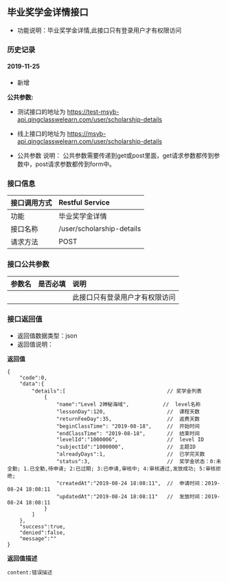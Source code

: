 ## 毕业奖学金详情接口
+ 功能说明：毕业奖学金详情,此接口只有登录用户才有权限访问

### 历史记录

#### 2019-11-25
- 新增

**公共参数:**
+ 测试接口的地址为 https://test-msyb-api.qingclasswelearn.com/user/scholarship-details
+ 线上接口的地址为 https://msyb-api.qingclasswelearn.com/user/scholarship-details

+ 公共参数 说明： 公共参数需要传递到get或post里面，get请求参数都传到参数中，post请求参数都传到form中。

### 接口信息
|接口调用方式 	|	Restful Service							|
|:--------------|:------------------------------------------|
|功能	     	| 毕业奖学金详情								|
|接口名称		|/user/scholarship-details					|
|请求方法		|POST					    				|

### 接口公共参数
|参数名		   		|是否必填	|说明			    			|
|:------------------|:----------|:------------------------------|
|					|		  	|此接口只有登录用户才有权限访问		|

### 接口返回值
+ 返回值数据类型：json
+ 返回值说明：

**返回值**  

```
{
    "code":0,
    "data":{
        "details":[                 				// 奖学金列表
            {
                "name":"Level 2神秘海域",        	//  level名称
                "lessonDay":120,                	//  课程天数
                "returnFeeDay":35,					//  返费天数
            	"beginClassTime": "2019-08-18",		//  开始时间
            	"endClassTime": "2019-08-18",		//  结束时间
                "levelId":"1000006",            	//  level ID
                "subjectId":"1000000",          	//  主题ID
                "alreadyDays":1,                	// 	已学完天数
                "status":3,                  		//  奖学金状态：0:未全勤; 1.已全勤,待申请; 2:已过期; 3:已申请,审核中; 4:审核通过,发放成功; 5:审核拒绝;
                "createdAt":"2019-08-24 18:08:11",  // 	申请时间：2019-08-24 18:08:11
                "updatedAt":"2019-08-24 18:08:11"  	// 	发放时间：2019-08-24 18:08:11
            }
        ]
    },
    "success":true,
    "denied":false,
    "message":""
}
```

**返回值描述**  

```
content:错误描述
```